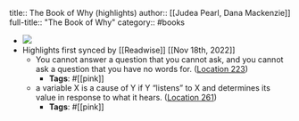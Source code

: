title:: The Book of Why (highlights)
author:: [[Judea Pearl, Dana Mackenzie]]
full-title:: "The Book of Why"
category:: #books

- ![](https://images-na.ssl-images-amazon.com/images/I/41QP0tzyFBL._SL200_.jpg)
- Highlights first synced by [[Readwise]] [[Nov 18th, 2022]]
	- You cannot answer a question that you cannot ask, and you cannot ask a question that you have no words for. ([Location 223](https://readwise.io/to_kindle?action=open&asin=B075CR9QBJ&location=223))
		- **Tags**: #[[pink]]
	- a variable X is a cause of Y if Y “listens” to X and determines its value in response to what it hears. ([Location 261](https://readwise.io/to_kindle?action=open&asin=B075CR9QBJ&location=261))
		- **Tags**: #[[pink]]